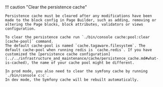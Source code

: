 !!! caution "Clear the persistence cache"

    Persistence cache must be cleared after any modifications have been made to the block config in Page Builder, such as adding, removing or altering the Page blocks, block attributes, validators or views configuration.

    To clear the persistence cache run `./bin/console cache:pool:clear [cache-pool]` command.
    The default cache-pool is named `cache.tagaware.filesystem`. The default cache-pool when running redis is `cache.redis`. If you have customized the [persistence cache configuration](../../infrastructure_and_maintenance/cache/persistence_cache.md#what-is-cached), the name of your cache pool might be different.

    In prod mode, you also need to clear the symfony cache by running `./bin/console c:c`.
    In dev mode, the Symfony cache will be rebuilt automatically.